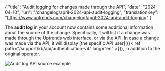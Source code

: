 {
  "title": "Audit logging for changes made through the API",
  "date": "2024-04-10",
  "url": "/changelog/april-2024-api-audit-logging",
  "translationKey": "https://www.uptrends.com/changelog/april-2024-api-audit-logging"
}

The **audit log** in your account now contains some additional information about the source of the change. Specifically, it will list if a change was made through the Uptrends web interface, or via the API. In case a change was made via the API, it will display [the specific API user]({{< ref path="/support/kb/api/authentication-v4" lang="en" >}}), in addition to the original operator.

![Audit log API source example](/img/content/scr-auditlog-api-source.min.png)